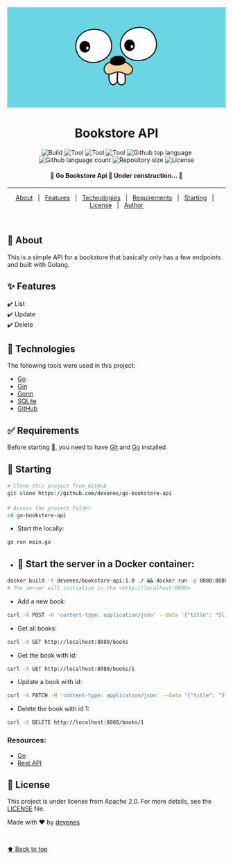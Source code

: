 <div align="center" id="top"> 
  <img src="./go.png" alt="Go Bookstore Api" />  
</div>

<h1 align="center">Bookstore API</h1>

<p align="center">
  <img alt="Build" src="https://github.com/devenes/go-bookstore-api/actions/workflows/go_build.yml/badge.svg">
  <img alt="Tool" src="https://badges.aleen42.com/src/docker.svg">
  <img alt="Tool" src="https://badges.aleen42.com/src/golang.svg">
  <img alt="Tool" src="https://badges.aleen42.com/src/github.svg">
  <img alt="Github top language" src="https://img.shields.io/github/languages/top/devenes/go-bookstore-api?color=56BEB8">
  <img alt="Github language count" src="https://img.shields.io/github/languages/count/devenes/go-bookstore-api?color=56BEB8">
  <img alt="Repository size" src="https://img.shields.io/github/repo-size/devenes/go-bookstore-api?color=56BEB8">
  <img alt="License" src="https://img.shields.io/github/license/devenes/go-bookstore-api?color=56BEB8">
  <!-- <img alt="Github issues" src="https://img.shields.io/github/issues/devenes/go-bookstore-api?color=56BEB8" /> -->
  <!-- <img alt="Github forks" src="https://img.shields.io/github/forks/devenes/go-bookstore-api?color=56BEB8" /> -->
  <!-- <img alt="Github stars" src="https://img.shields.io/github/stars/devenes/go-bookstore-api?color=56BEB8" /> -->
</p>

<h4 align="center"> 
	🚧  Go Bookstore Api 🚀 Under construction...  🚧
</h4>
<hr> 

<p align="center">
  <a href="#dart-about">About</a> &#xa0; | &#xa0; 
  <a href="#sparkles-features">Features</a> &#xa0; | &#xa0;
  <a href="#rocket-technologies">Technologies</a> &#xa0; | &#xa0;
  <a href="#white_check_mark-requirements">Requirements</a> &#xa0; | &#xa0;
  <a href="#checkered_flag-starting">Starting</a> &#xa0; | &#xa0;
  <a href="#memo-license">License</a> &#xa0; | &#xa0;
  <a href="https://github.com/devenes" target="_blank">Author</a>
</p>

<br>

## :dart: About ##

This is a simple API for a bookstore that basically only has a few endpoints and built with Golang.

## :sparkles: Features ##

:heavy_check_mark: List \
:heavy_check_mark: Update \
:heavy_check_mark: Delete

## :rocket: Technologies ##

The following tools were used in this project:

- [Go](https://golang.org/)
- [Gin](https://gin-gonic.com/)
- [Gorm](https://gorm.io/)
- [SQLite](https://www.sqlite.org/)
- [GitHub](https://github.com/)

## :white_check_mark: Requirements ##

Before starting :checkered_flag:, you need to have [Git](https://git-scm.com) and [Go](https://golang.org) installed.

## :checkered_flag: Starting ##

```bash
# Clone this project from GitHub
git clone https://github.com/devenes/go-bookstore-api

# Access the project folder
cd go-bookstore-api
```

- Start the locally:
```bash
go run main.go
```

- ## 🐳 Start the server in a Docker container:
```bash
docker build -t devenes/bookstore-api:1.0 ./ && docker run -p 8080:8080 -d devenes/bookstore-api:1.0 && explorer "http://localhost:8080/books"
# The server will initialize in the <http://localhost:8080>
```

- Add a new book:
```bash
curl -X POST -H 'content-type: application/json' --data '{"title": "Slim Jim", "author": "Jim"}' http://localhost:8080/books
```
    
- Get all books:    
```bash 
curl -X GET http://localhost:8080/books
```

- Get the book with id:        
```bash
curl -X GET http://localhost:8080/books/1
```

- Update a book with id:
```bash
curl -X PATCH -H 'content-type: application/json' --data '{"title": "Slim Jim", "author": "James Miller"}' http://localhost:8080/books/1
```

- Delete the book with id 1:
```bash
curl -X DELETE http://localhost:8080/books/1
```

### Resources:
- [Go](https://golang.org/)
- [Rest API](https://blog.logrocket.com/how-to-build-a-rest-api-with-golang-using-gin-and-gorm/)

## :memo: License ##

This project is under license from Apache 2.0. For more details, see the [LICENSE](LICENSE) file.

Made with :heart: by <a href="https://github.com/devenes" target="_blank">devenes</a>

&#xa0;

<a href="#top">⬆️ Back to top</a>

